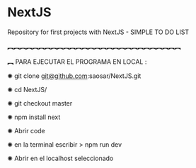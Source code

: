 # NextJS
Repository for first projects with NextJS - SIMPLE TO DO LIST 


︻︻︻︻︻︻︻︻︻︻︻︻︻︻︻︻︻︻︻︻︻︻︻︻︻︻︻︻

︻ PARA EJECUTAR EL PROGRAMA EN LOCAL :

✺ git clone git@github.com:saosar/NextJS.git

✺ cd NextJS/

✺ git checkout master

✺ npm install next

✺ Abrir code

✺ en la terminal escribir > npm run dev

✺ Abrir en el localhost seleccionado
